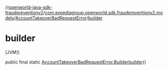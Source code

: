 //[openworld-java-sdk-fraudpreventionv2](../../../index.md)/[com.expediagroup.openworld.sdk.fraudpreventionv2.models](../index.md)/[AccountTakeoverBadRequestError](index.md)/[builder](builder.md)

# builder

[JVM]\

public final static [AccountTakeoverBadRequestError.Builder](-builder/index.md)[builder](builder.md)()
